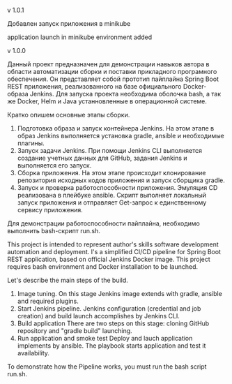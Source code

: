 v 1.0.1

Добавлен запуск приложения в minikube



application launch in minikube environment added



v 1.0.0

Данный проект предназначен для демонстрации навыков автора в области автоматизации сборки и поставки прикладного програмного обеспечения. Он представляет собой прототип пайплайна Spring Boot REST приложения, реализованного на базе официального Docker-образа Jenkins.
Для запуска проекта необходима оболочка bash, а так же Docker, Helm и Java устанновленные в операционной системе.

Кратко опишем основные этапы сборки.
1. Подготовка образа и запуск контейнера Jenkins.
   На этом этапе в образ Jenkins выполняется установка gradle, ansible и необходимые плагины.
2. Запуск задачи Jenkins.
   При помощи Jenkins CLI выполняется создание учетных данных для GitHub, задания Jenkins и выполняется его запуск.
3. Сборка приложения.
   На этом этапе происходит клонирование репозитория исходных кодов приложения и запуск сборщика gradle.
4. Запуск и проверка работоспособности приложения.
   Эмуляция CD реализована в плейбуке ansible. Скрипт выполняет локальный запуск приложения и отправляет Get-запрос к единственному сервису приложения.

Для демонстрации работоспособности пайплайна, необходимо выполнить bash-скрипт run.sh.



This project is intended to represent author's skills software development automation and deployment. I's a simplified CI/CD pipeline for Spring Boot REST application, based on official Jenkins Docker image.
This project requires bash environment and Docker installation to be launched.

Let's describe the main steps of the build.
1. Image tuning.
   On this stage Jenkins image extends with gradle, ansible and required plugins.
2. Start Jenkins pipeline.
   Jenkins configuration (credential and job creation) and build launch accomplishes by Jenkins CLI.
3. Build application
   There are two steps on this stage: cloning GitHub repository and "gradle build" launching.
4. Run application and smoke test
   Deploy and lauch application implements by ansible. The playbook starts application and test it availability.

To demonstrate how the Pipeline works, you must run the bash script run.sh.
